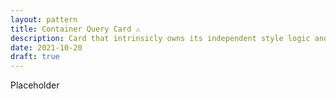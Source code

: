 ```yaml
---
layout: pattern
title: Container Query Card ⚠️
description: Card that intrinsicly owns its independent style logic and is styled based on its parent's inline width.
date: 2021-10-20
draft: true
---
```


Placeholder